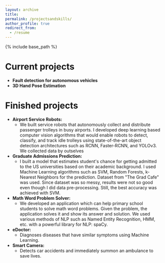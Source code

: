 ```yaml
---
layout: archive
title:
permalink: /projectsandskills/
author_profile: true
redirect_from:
  - /resume
---
```


{% include base_path %}


Current projects
======
* **Fault detection for autonomous vehicles**
* **3D Hand Pose Estimation**

Finished projects
======

* **Airport Service Robots:**
  * We built service robots that autonomously collect and distribute passenger trolleys in busy airports. I developed deep learning based computer vision algorithms that would enable robots to detect, classify, and track idle trolleys using state-of-the-art object detection architectures such as RCNN, Faster-RCNN, and YOLOv3. We collected data by outselves
* **Graduate Admissions Prediction:** 
  * I built a model that estimates student's chance for getting admitted to the US universities based on their academic background. I used Machine Learning algorithms such as SVM, Random Forests, k-Nearest Neighbors for the prediction. Dataset from "The Grad Cafe" was used. Since dataset was so messy, results were not so good even though I did data pre-processing. Still, the best accuracy was achieved with SVM. 
* **Math Word Problem Solver:**
  * We developed an application which can help primary school students to solve math word problems. Given the problem, the application solves it and show its answer and solution. We used various methods of NLP such as Named Entity Recognition, HMM, etc. with a powerful library for NLP: spaCy.
* **eDoctor:** 
  * Diagnoses diseases that have similar symptoms using Machine Learning.
* **Smart Camera:**
  * Detects car accidents and immediately summon an ambulance to save lives.  
